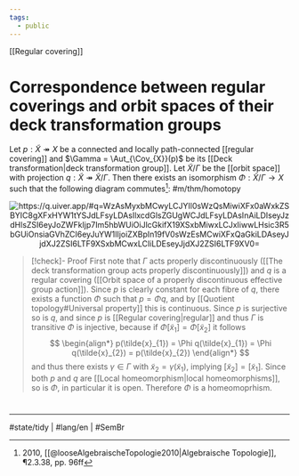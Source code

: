 ```yaml
---
tags:
  - public
---
```

[[Regular covering]]
# Correspondence between regular coverings and orbit spaces of their deck transformation groups

Let $p : \tilde{X} \twoheadrightarrow X$ be a connected and locally path-connected [[regular covering]] and $\Gamma = \Aut_{\Cov_{X}}(p)$ be its [[Deck transformation|deck transformation group]].
Let $\tilde{X} / \Gamma$ be the [[orbit space]] with projection $q : \tilde{X} \twoheadrightarrow \tilde{X}/\Gamma$.
Then there exists an isomorphism $\Phi : \tilde{X} / \Gamma \to X$ such that the following diagram commutes[^loose]: #m/thm/homotopy 

<p align="center"><img align="center" src="https://i.upmath.me/svg/%0A%5Cusetikzlibrary%7Bcalc%7D%0A%5Cusetikzlibrary%7Bdecorations.pathmorphing%7D%0A%5Ctikzset%7Bcurve%2F.style%3D%7Bsettings%3D%7B%231%7D%2Cto%20path%3D%7B(%5Ctikztostart)%0A%20%20%20%20..%20controls%20(%24(%5Ctikztostart)!%5Cpv%7Bpos%7D!(%5Ctikztotarget)!%5Cpv%7Bheight%7D!270%3A(%5Ctikztotarget)%24)%0A%20%20%20%20and%20(%24(%5Ctikztostart)!1-%5Cpv%7Bpos%7D!(%5Ctikztotarget)!%5Cpv%7Bheight%7D!270%3A(%5Ctikztotarget)%24)%0A%20%20%20%20..%20(%5Ctikztotarget)%5Ctikztonodes%7D%7D%2C%0A%20%20%20%20settings%2F.code%3D%7B%5Ctikzset%7Bquiver%2F.cd%2C%231%7D%0A%20%20%20%20%20%20%20%20%5Cdef%5Cpv%23%231%7B%5Cpgfkeysvalueof%7B%2Ftikz%2Fquiver%2F%23%231%7D%7D%7D%2C%0A%20%20%20%20quiver%2F.cd%2Cpos%2F.initial%3D0.35%2Cheight%2F.initial%3D0%7D%0A%5Ctikzset%7Btail%20reversed%2F.code%3D%7B%5Cpgfsetarrowsstart%7Btikzcd%20to%7D%7D%7D%0A%5Ctikzset%7B2tail%2F.code%3D%7B%5Cpgfsetarrowsstart%7BImplies%5Breversed%5D%7D%7D%7D%0A%5Ctikzset%7B2tail%20reversed%2F.code%3D%7B%5Cpgfsetarrowsstart%7BImplies%7D%7D%7D%0A%5Ctikzset%7Bno%20body%2F.style%3D%7B%2Ftikz%2Fdash%20pattern%3Don%200%20off%201mm%7D%7D%0A%25%20https%3A%2F%2Fq.uiver.app%2F%23q%3DWzAsMyxbMCwyLCJYIl0sWzQsMiwiXFx0aWxkZSBYIC8gXFxHYW1tYSJdLFsyLDAsIlxcdGlsZGUgWCJdLFsyLDAsInAiLDIseyJzdHlsZSI6eyJoZWFkIjp7Im5hbWUiOiJlcGkifX19XSxbMiwxLCJxIiwwLHsic3R5bGUiOnsiaGVhZCI6eyJuYW1lIjoiZXBpIn19fV0sWzEsMCwiXFxQaGkiLDAseyJjdXJ2ZSI6LTF9XSxbMCwxLCIiLDEseyJjdXJ2ZSI6LTF9XV0%3D%0A%5Cbegin%7Btikzcd%7D%5Bampersand%20replacement%3D%5C%26%5D%0A%09%5C%26%5C%26%20%7B%5Ctilde%20X%7D%20%5C%5C%0A%09%5C%5C%0A%09X%20%5C%26%5C%26%5C%26%5C%26%20%7B%5Ctilde%20X%20%2F%20%5CGamma%7D%0A%09%5Carrow%5B%22p%22'%2C%20two%20heads%2C%20from%3D1-3%2C%20to%3D3-1%5D%0A%09%5Carrow%5B%22q%22%2C%20two%20heads%2C%20from%3D1-3%2C%20to%3D3-5%5D%0A%09%5Carrow%5B%22%5CPhi%22%2C%20curve%3D%7Bheight%3D-6pt%7D%2C%20from%3D3-5%2C%20to%3D3-1%5D%0A%09%5Carrow%5Bcurve%3D%7Bheight%3D-6pt%7D%2C%20from%3D3-1%2C%20to%3D3-5%5D%0A%5Cend%7Btikzcd%7D%0A#invert" alt="https://q.uiver.app/#q=WzAsMyxbMCwyLCJYIl0sWzQsMiwiXFx0aWxkZSBYIC8gXFxHYW1tYSJdLFsyLDAsIlxcdGlsZGUgWCJdLFsyLDAsInAiLDIseyJzdHlsZSI6eyJoZWFkIjp7Im5hbWUiOiJlcGkifX19XSxbMiwxLCJxIiwwLHsic3R5bGUiOnsiaGVhZCI6eyJuYW1lIjoiZXBpIn19fV0sWzEsMCwiXFxQaGkiLDAseyJjdXJ2ZSI6LTF9XSxbMCwxLCIiLDEseyJjdXJ2ZSI6LTF9XV0=" /></p>

[^loose]: 2010, [[@looseAlgebraischeTopologie2010|Algebraische Topologie]], ¶2.3.38, pp. 96ff

> [!check]- Proof
> First note that $\Gamma$ acts properly discontinuously ([[The deck transformation group acts properly discontinuously]]) and $q$ is a regular covering ([[Orbit space of a properly discontinuous effective group action]]). 
> Since $p$ is clearly constant for each fibre of $q$,
> there exists a function $\Phi$ such that $p = \Phi q$,
> and by [[Quotient topology#Universal property]] this is continuous.
> Since $p$ is surjective so is $q$, 
> and since $p$ is [[Regular covering|regular]] and thus $\Gamma$ is transitive $\Phi$ is injective, 
> because if $\Phi[\tilde{x}_{1}]=\Phi[\tilde{x}_{2}]$ it follows
> $$
> \begin{align*}
> p(\tilde{x}_{1}) = \Phi q(\tilde{x}_{1}) = \Phi q(\tilde{x}_{2}) = p(\tilde{x}_{2})
> \end{align*}
> $$
> and thus there exists $\gamma \in \Gamma$ with $\tilde{x}_{2} = \gamma(\tilde{x}_{1})$, implying $[\tilde{x}_{2}] = [\tilde{x}_{1}]$.
> Since both $p$ and $q$ are [[Local homeomorphism|local homeomorphisms]], so is $\Phi$, in particular it is open.
> Therefore $\Phi$ is a homeomoprhism.
> <span class="QED"/>

#
---
#state/tidy | #lang/en | #SemBr
